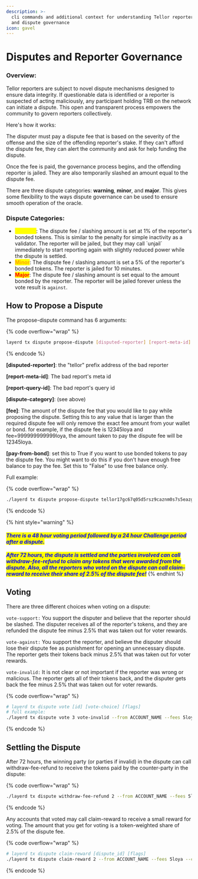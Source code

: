 ```yaml
---
description: >-
  cli commands and additional context for understanding Tellor reporter slashing
  and dispute governance
icon: gavel
---
```


# Disputes and Reporter Governance

### Overview:

Tellor reporters are subject to novel dispute mechanisms designed to ensure data integrity. If questionable data is identified or a reporter is suspected of acting maliciously, any participant holding TRB on the network can initiate a dispute. This open and transparent process empowers the community to govern reporters collectively.&#x20;

Here's how it works:

The disputer must pay a dispute fee that is based on the severity of the offense and the size of the offending reporter's stake. If they can't afford the dispute fee, they can alert the community and ask for help funding the dispute.

Once the fee is paid, the governance process begins, and the offending reporter is jailed. They are also temporarily slashed an amount equal to the dispute fee.

There are three dispute categories: **warning**, **minor**, and **major**. This gives some flexibility to the ways dispute governance can be used to ensure smooth operation of the oracle.

### Dispute Categories:

* <mark style="color:yellow;">**Warning**</mark>: The dispute fee / slashing amount is set at 1% of the reporter's bonded tokens. This is similar to the penalty for simple inactivity as a validator. The reporter will be jailed, but they may call \`unjail\` immediately to start reporting again with slightly reduced power while the dispute is settled.
* <mark style="color:orange;">**Minor**</mark>:  The dispute fee / slashing amount is set a 5% of the reporter's bonded tokens. The reporter is jailed for 10 minutes.&#x20;
* <mark style="color:red;">**Major**</mark>: The dispute fee / slashing amount is set equal to the amount bonded by the reporter. The reporter will be jailed forever unless the vote result is `against`.

## How to Propose a Dispute

The propose-dispute command has 6 arguments:

{% code overflow="wrap" %}
```sh
layerd tx dispute propose-dispute [disputed-reporter] [report-meta-id] [report-query-id] [dispute-category] [fee] [pay-from-bond] [flags]
```
{% endcode %}

**\[disputed-reporter]**: the "tellor" prefix address of the bad reporter

**\[report-meta-id]**: The bad report's meta id

**\[report-query-id]**: The bad report's query id

**\[dispute-category]**: (see above)

**\[fee]**: The amount of the dispute fee that you would like to pay while proposing the dispute. Setting this to any value that is larger than the required dispute fee will only remove the exact fee amount from your wallet or bond. for example, if the dispute fee is 12345loya and fee=999999999999loya, the amount taken to pay the dispute fee will be 12345loya.

**\[pay-from-bond]**: set this to True if you want to use bonded tokens to pay the dispute fee. You might want to do this if you don't have enough free balance to pay the fee. Set this to "False" to use free balance only.

Full example:

{% code overflow="wrap" %}
```sh
./layerd tx dispute propose-dispute tellor17gc67q05d5rsz9caznm0s7s5eazg2e3fkk8e 109136 0x0d12ad49193163bbbeff4e6db8294ced23ff8605359fd66799d4e25a3a0e3a warning 555555000000loya false --from ACCOUNT_NAME --gas 500000 --fees 15loya  --chain-id layertest-4 --yes
```
{% endcode %}

{% hint style="warning" %}
#### _<mark style="color:blue;">There is a 48 hour voting period followed by a 24 hour Challenge period after a dispute.</mark>_

_<mark style="color:blue;">**After 72 hours, the dispute is settled and the parties involved can call withdraw-fee-refund to claim any tokens that were awarded from the dispute. Also, all the reporters who voted on the dispute can call claim-reward to receive their share of 2.5% of the dispute fee!**</mark>_&#x20;
{% endhint %}

## Voting

There are three different choices when voting on a dispute:

`vote-support:`  You support the disputer and believe that the reporter should be slashed. The disputer receives all of the reporter's tokens, and they are refunded the dispute fee minus 2.5% that was taken out for voter rewards.

`vote-against:` You support the reporter, and believe the disputer should lose their dispute fee as punishment for opening an unnecessary dispute. The reporter gets their tokens back minus 2.5% that was taken out for voter rewards.&#x20;

`vote-invalid:` It is not clear or not important if the reporter was wrong or malicious. The reporter gets all of their tokens back, and the disputer gets back the fee minus 2.5% that was taken out for voter rewards.

{% code overflow="wrap" %}
```sh
# layerd tx dispute vote [id] [vote-choice] [flags]
# full example:
./layerd tx dispute vote 3 vote-invalid --from ACCOUNT_NAME --fees 5loya --chain-id layertest-4
```
{% endcode %}

## Settling the Dispute

After 72 hours, the winning party (or parties if invalid) in the dispute can call withdraw-fee-refund to receive the tokens paid by the counter-party in the dispute:

{% code overflow="wrap" %}
```sh
./layerd tx dispute withdraw-fee-refund 2 --from ACCOUNT_NAME --fees 5loya --chain-id layertest-4
```
{% endcode %}

Any accounts that voted may call claim-reward to receive a small reward for voting. The amount that you get for voting is a token-weighted share of 2.5% of the dispute fee.

{% code overflow="wrap" %}
```sh
# layerd tx dispute claim-reward [dispute_id] [flags]
./layerd tx dispute claim-reward 2 --from ACCOUNT_NAME --fees 5loya --chain-id layertest-4
```
{% endcode %}
